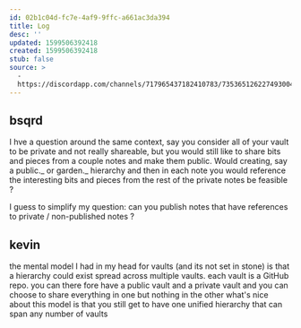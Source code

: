 ```yaml
---
id: 02b1c04d-fc7e-4af9-9ffc-a661ac3da394
title: Log
desc: ''
updated: 1599506392418
created: 1599506392418
stub: false
source: >
  -
  https://discordapp.com/channels/717965437182410783/735365126227493004/752607009068810340
---
```

## bsqrd

I hve a question around the same context, say you consider all of your vault to be private and not really shareable, but you would still like to share bits and pieces from a couple notes and make them public. Would creating, say a public._ or garden._ hierarchy and then in each note you would reference the interesting bits and pieces from the rest of the private notes be feasible ?

I guess to simplify my question: can you publish notes that have references to private / non-published notes ?

## kevin

the mental model I had in my head for vaults (and its not set in stone) is that a hierarchy could exist spread across multiple vaults. each vault is a GitHub repo. you can there fore have a public vault and a private vault and you can choose to share everything in one but nothing in the other
what's nice about this model is that you still get to have one unified hierarchy that can span any number of vaults

